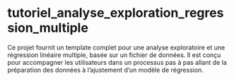 # tutoriel_analyse_exploration_regression_multiple
Ce projet fournit un template complet pour une analyse exploratoire et une régression linéaire multiple, basée sur un fichier de données. Il est conçu pour accompagner les utilisateurs dans un processus pas à pas allant de la préparation des données à l’ajustement d’un modèle de régression.
